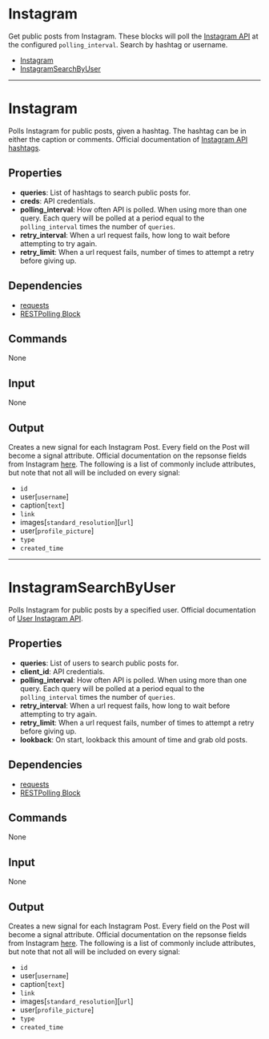 Instagram
=======

Get public posts from Instagram. These blocks will poll the [Instagram API](https://www.instagram.com/developer/) at the configured `polling_interval`. Search by hashtag or username.

-   [Instagram](https://github.com/nio-blocks/instagram#instagram)
-   [InstagramSearchByUser](https://github.com/nio-blocks/instagram#instagramsearchbyuser)

***

Instagram
=========

Polls Instagram for public posts, given a hashtag. The hashtag can be in either the caption or comments. Official documentation of [Instagram API hashtags](http://instagram.com/developer/endpoints/tags/).

Properties
--------------

-   **queries**: List of hashtags to search public posts for.
-   **creds**: API credentials.
-   **polling_interval**: How often API is polled. When using more than one query. Each query will be polled at a period equal to the `polling_interval` times the number of `queries`.
-   **retry_interval**: When a url request fails, how long to wait before attempting to try again.
-   **retry_limit**: When a url request fails, number of times to attempt a retry before giving up.

Dependencies
----------------

-   [requests](https://pypi.python.org/pypi/requests/)
-   [RESTPolling Block](https://github.com/nio-blocks/http_blocks/blob/master/rest/rest_block.py)

Commands
----------------
None

Input
-------
None

Output
---------
Creates a new signal for each Instagram Post. Every field on the Post will become a signal attribute. Official documentation on the repsonse fields from Instagram [here](http://instagram.com/developer/endpoints/tags/). The following is a list of commonly include attributes, but note that not all will be included on every signal:

-   `id`
-   user[`username`]
-   caption[`text`]
-   `link`
-   images[`standard_resolution`][`url`]
-   user[`profile_picture`]
-   `type`
-   `created_time`

***

InstagramSearchByUser
=========

Polls Instagram for public posts by a specified user. Official documentation of [User Instagram API](http://instagram.com/developer/endpoints/users/).

Properties
--------------

-   **queries**: List of users to search public posts for.
-   **client_id**: API credentials.
-   **polling_interval**: How often API is polled. When using more than one query. Each query will be polled at a period equal to the `polling_interval` times the number of `queries`.
-   **retry_interval**: When a url request fails, how long to wait before attempting to try again.
-   **retry_limit**: When a url request fails, number of times to attempt a retry before giving up.
-   **lookback**: On start, lookback this amount of time and grab old posts.

Dependencies
----------------

-   [requests](https://pypi.python.org/pypi/requests/)
-   [RESTPolling Block](https://github.com/nio-blocks/http_blocks/blob/master/rest/rest_block.py)

Commands
----------------
None

Input
-------
None

Output
---------
Creates a new signal for each Instagram Post. Every field on the Post will become a signal attribute. Official documentation on the repsonse fields from Instagram [here](http://instagram.com/developer/endpoints/tags/). The following is a list of commonly include attributes, but note that not all will be included on every signal:

-   `id`
-   user[`username`]
-   caption[`text`]
-   `link`
-   images[`standard_resolution`][`url`]
-   user[`profile_picture`]
-   `type`
-   `created_time`
